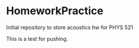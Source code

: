 # HomeworkPractice

Initial repository to store acoustics hw for PHYS 521

This is a test for pushing. 
